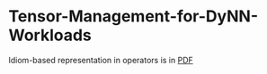 # Tensor-Management-for-DyNN-Workloads

Idiom-based representation in operators is in [PDF](idiom-based_representation.pdf)
